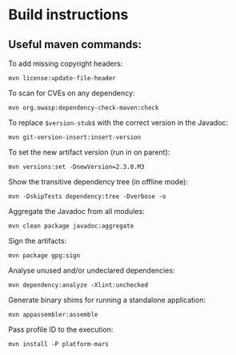 # Build instructions

## Useful maven commands:

To add missing copyright headers:

    mvn license:update-file-header

To scan for CVEs on any dependency:

    mvn org.owasp:dependency-check-maven:check

To replace `$version-stub$` with the correct version in the Javadoc:

    mvn git-version-insert:insert-version

To set the new artifact version (run in on parent):

    mvn versions:set -DnewVersion=2.3.0.M3

Show the transitive dependency tree (in offline mode):

    mvn -DskipTests dependency:tree -Dverbose -o

Aggregate the Javadoc from all modules:

    mvn clean package javadoc:aggregate

Sign the artifacts:

    mvn package gpg:sign

Analyse unused and/or undeclared dependencies:

    mvn dependency:analyze -Xlint:unchecked

Generate binary shims for running a standalone application:

    mvn appassembler:assemble

Pass profile ID to the execution:

    mvn install -P platform-mars